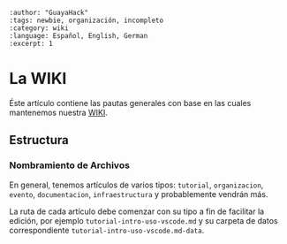 ```{post} 2023-06-30
:author: "GuayaHack"
:tags: newbie, organización, incompleto
:category: wiki
:language: Español, English, German
:excerpt: 1
```

# La WIKI

Éste artículo contiene las pautas generales con base en las cuales mantenemos nuestra [WIKI](https://guayahack.co/posts/category/wiki/).

## Estructura

### Nombramiento de Archivos

En general, tenemos artículos de varios tipos: `tutorial`, `organizacion`, `evento`, `documentacion`, `infraestructura` y probablemente vendrán más.

La ruta de cada artículo debe comenzar con su tipo a fin de facilitar la edición, por ejemplo `tutorial-intro-uso-vscode.md` y su carpeta de datos correspondiente `tutorial-intro-uso-vscode.md-data`. 



